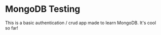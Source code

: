 # MongoDB Testing

This is a basic authentication / crud app made to learn MongoDB. It's cool so far!